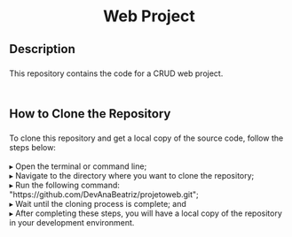 <h1 align="center">Web Project</h1>

###

<h2 align="left">Description</h2>

###

<p align="left">
  This repository contains the code for a CRUD web project.
</p>

###

<div align="center">
  <img  src=""  />
</div>


###



###


###

<h2 align="left">How to Clone the Repository</h2>

###

<p align="left">To clone this repository and get a local copy of the source code, follow the steps below:<br><br>▸ Open the terminal or command line;<br>▸ Navigate to the directory where you want to clone the repository;<br>▸ Run the following command: "https://github.com/DevAnaBeatriz/projetoweb.git";<br>▸ Wait until the cloning process is complete; and<br>▸ After completing these steps, you will have a local copy of the repository in your development environment.</p>

###

